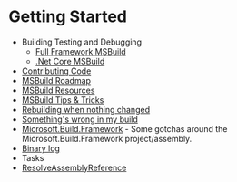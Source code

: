 # Getting Started

 * Building Testing and Debugging
   * [Full Framework MSBuild](https://github.com/Microsoft/msbuild/wiki/Building-Testing-and-Debugging-on-Full-Framework-MSBuild)
   * [.Net Core MSBuild](https://github.com/Microsoft/msbuild/wiki/Building-Testing-and-Debugging-on-.Net-Core-MSBuild)
 * [Contributing Code](Contributing-Code)
 * [MSBuild Roadmap](Roadmap)
 * [MSBuild Resources](MSBuild-Resources)
 * [MSBuild Tips & Tricks](MSBuild-Tips-&-Tricks)
 * [Rebuilding when nothing changed](Rebuilding-when-nothing-changed)
 * [Something's wrong in my build](Something's-wrong-in-my-build)
 * [Microsoft.Build.Framework](Microsoft.Build.Framework) - Some gotchas around the Microsoft.Build.Framework project/assembly.
 * [Binary log](Binary-Log)
 * Tasks
  * [ResolveAssemblyReference](ResolveAssemblyReference)